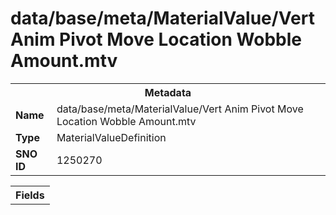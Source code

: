 <h1>data/base/meta/MaterialValue/Vert Anim Pivot Move Location Wobble Amount.mtv</h1><table><tr><th colspan="100%">Metadata</th></tr><tr><td><b>Name</b></td><td>data/base/meta/MaterialValue/Vert Anim Pivot Move Location Wobble Amount.mtv</td></tr><tr><td><b>Type</b></td><td>MaterialValueDefinition</td></tr><tr><td><b>SNO ID</b></td><td>1250270</td></tr></table>

<table><tr><th colspan="100%">Fields</th></tr></table>

